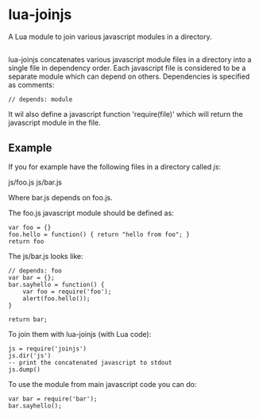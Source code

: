 # lua-joinjs

A Lua module to join various javascript modules in a directory.

##

lua-joinjs concatenates various javascript module files in a directory
into a single file in dependency order. Each javascript file is
considered to be a separate module which can depend on others.
Dependencies is specified as comments:

```
// depends: module
```

It wil also define a javascript function 'require(file)' which will
return the javascript module in the file.


## Example ##
If you for example have the following files in a directory called _js_:

 js/foo.js
 js/bar.js


Where bar.js depends on foo.js.

The foo.js javascript module should be defined as:
```
var foo = {}
foo.hello = function() { return "hello from foo"; }
return foo
```

The js/bar.js looks like:
```
// depends: foo
var bar = {};
bar.sayhello = function() {
    var foo = require('foo');
    alert(foo.hello());
}

return bar;
```

To join them with lua-joinjs (with Lua code):
```
js = require('joinjs')
js.dir('js')
-- print the concatenated javascript to stdout
js.dump()
```

To use the module from main javascript code you can do:
```
var bar = require('bar');
bar.sayhello();
```
